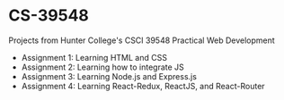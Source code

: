 # CS-39548
Projects from Hunter College's CSCI 39548 Practical Web Development

- Assignment 1: Learning HTML and CSS
- Assignment 2: Learning how to integrate JS
- Assignment 3: Learning Node.js and Express.js
- Assignment 4: Learning React-Redux, ReactJS, and React-Router
  
